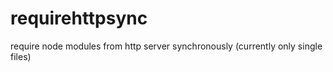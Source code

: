 # requirehttpsync
require node modules from http server synchronously (currently only single files)
